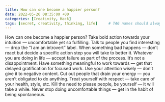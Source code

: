 ```yaml
---
title: How can one become a happier person?
date: 2022-05-26 08:35:00 +00
categories: [Creativity, Hack]
tags: [secret, creativity, thinking, life]     # TAG names should always be lowercase
---
```


How can one become a happier person?
Take bold action towards your intuition — uncomfortable yet so fulfilling.
Talk to people you find interesting — drop the “I am an introvert” label.
When something bad happens — don’t react but decide a specific action step you will take to better it.
Whatever you are doing in life — accept failure as part of the process. It’s not a disappointment.
Have something meaningful to work towards — get that delayed gratification for focused work.
Use your attention wisely — don’t give it to negative content.
Cut out people that drain your energy — you aren’t obligated to do anything.
Treat yourself with respect — take care of your health, style, etc.
Kill the need to please people, be yourself — it will take a while.
Never stop doing uncomfortable things — get in the habit of being spontaneous.

